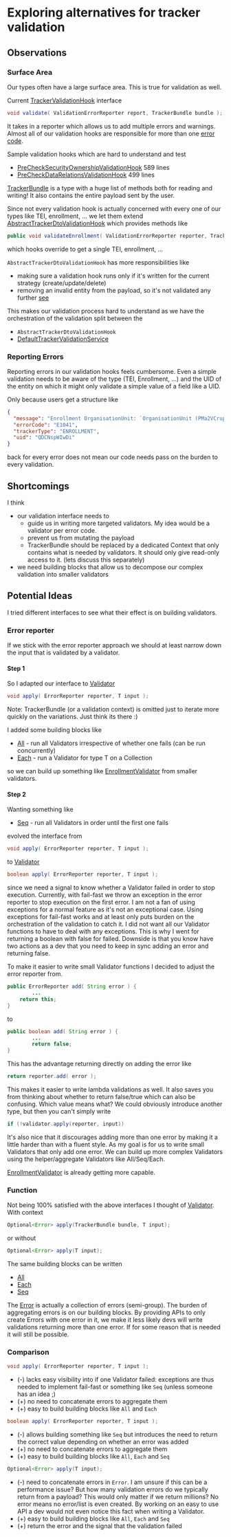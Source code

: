 # Exploring alternatives for tracker validation

## Observations

### Surface Area

Our types often have a large surface area. This is true for validation as well.

Current [TrackerValidationHook](./../TrackerValidationHook.java) interface

```java
void validate( ValidationErrorReporter report, TrackerBundle bundle );
```

It takes in a reporter which allows us to add multiple errors and warnings. Almost all of our validation hooks are
responsible for more than one [error code](./../../report/TrackerErrorCode.java).

Sample validation hooks which are hard to understand and test

* [PreCheckSecurityOwnershipValidationHook](./../hooks/PreCheckSecurityOwnershipValidationHook.java) 589 lines
* [PreCheckDataRelationsValidationHook](./../hooks/PreCheckDataRelationsValidationHook.java) 499 lines

[TrackerBundle](./../../../tracker/bundle/TrackerBundle.java) is a type with a huge list of methods both for
reading and writing! It also contains the entire payload sent by the user.

Since not every validation hook is actually concerned with every one of our types like TEI, enrollment, ... we let them
extend [AbstractTrackerDtoValidationHook](./../hooks/AbstractTrackerDtoValidationHook.java) which
provides methods like

```java
public void validateEnrollment( ValidationErrorReporter reporter, TrackerBundle bundle, Enrollment enrollment )
```

which hooks override to get a single TEI, enrollment, ...

`AbstractTrackerDtoValidationHook` has more responsibilities like

* making sure a validation hook runs only if it's written for the current strategy (create/update/delete)
* removing an invalid entity from the payload, so it's not validated any
  further [see](https://github.com/dhis2/dhis2-core/blob/1c8287b0aa9334c31547c0f9685a7c1de3cb601b/dhis-2/dhis-services/dhis-service-tracker/src/main/java/org/hisp/dhis/tracker/validation/hooks/AbstractTrackerDtoValidationHook.java#L185-L189)

This makes our validation process hard to understand as we have the orchestration of the validation split between the
* `AbstractTrackerDtoValidationHook`
* [DefaultTrackerValidationService](https://github.com/dhis2/dhis2-core/blob/1c8287b0aa9334c31547c0f9685a7c1de3cb601b/dhis-2/dhis-services/dhis-service-tracker/src/main/java/org/hisp/dhis/tracker/validation/DefaultTrackerValidationService.java#L89-L113)

### Reporting Errors

Reporting errors in our validation hooks feels cumbersome. Even a simple validation needs to be aware of the type (TEI,
Enrollment, ...) and the UID of the entity on which it might only validate a simple value of a field like a UID.

Only because users get a structure like

```json
{
  "message": "Enrollment OrganisationUnit: `OrganisationUnit (PMa2VCrupOd)`, and Program: `Program (kla3mAPgvCH)`, dont match.",
  "errorCode": "E1041",
  "trackerType": "ENROLLMENT",
  "uid": "QDCNspWIwDi"
}
```

back for every error does not mean our code needs pass on the burden to every validation.

## Shortcomings

I think

* our validation interface needs to
  * guide us in writing more targeted validators. My idea would be a validator per error code.
  * prevent us from mutating the payload
  * TrackerBundle should be replaced by a dedicated Context that only contains what is needed by validators. It should
    only give read-only access to it. (lets discuss this separately)
* we need building blocks that allow us to decompose our complex validation into smaller validators

## Potential Ideas

I tried different interfaces to see what their effect is on building validators.

### Error reporter

If we stick with the error reporter approach we should at least narrow down the input that is validated by a validator.

#### Step 1

So I adapted our interface to [Validator](./reporter/step1/Validator.java)

```java
void apply( ErrorReporter reporter, T input );
```

Note: TrackerBundle (or a validation context) is omitted just to iterate more quickly on the variations. Just think its
there :)

I added some building blocks like

* [All](./reporter/step1/All.java) - run all Validators irrespective of whether one fails (can be run concurrently)
* [Each](./reporter/step1/Each.java) - run a Validator for type T on a Collection<T>

so we can build up something like [EnrollmentValidator](./reporter/step1/EnrollmentValidator.java) from smaller validators.

#### Step 2

Wanting something like

* [Seq](./reporter/step2/Seq.java) - run all Validators in order until the first one fails

evolved the interface from

```java
void apply( ErrorReporter reporter, T input );
```

to [Validator](./reporter/step2/Validator.java)

```java
boolean apply( ErrorReporter reporter, T input );
```

since we need a signal to know whether a Validator failed in order to stop execution. Currently, with fail-fast we throw
an exception in the error reporter to stop execution on the first error. I am not a fan of using exceptions for a normal
feature as it's not an exceptional case. Using exceptions for fail-fast works and at least only puts burden on the
orchestration of the validation to catch it. I did not want all our Validator functions to have to deal with any
exceptions. This is why I went for returning a boolean with false for failed. Downside is that you know have two actions
as a dev that you need to keep in sync adding an error and returning false.

To make it easier to write small Validator functions I decided to adjust the error reporter from.

```java
public ErrorReporter add( String error ) {
        ...
    return this;
}
```

to

```java
public boolean add( String error ) {
        ...
        return false;
}
```

This has the advantage returning directly on adding the error like

```java
return reporter.add( error );
```

This makes it easier to write lambda validations as well. It also saves you from thinking about whether to return
false/true which can also be confusing. Which value means what? We could obviously introduce another type, but then you
can't simply write

```java
if (!validator.apply(reporter, input))
```

It's also nice that it discourages adding more than one error by making it a little harder than with a fluent style. As
my goal is for us to write small Validators that only add one error. We can build up more complex Validators using the
helper/aggregate Validators like All/Seq/Each.

[EnrollmentValidator](./reporter/step2/EnrollmentValidator.java) is already getting more capable.

### Function

Not being 100% satisfied with the above interfaces I thought of [Validator](./func/Validator.java). With context

```java
Optional<Error> apply(TrackerBundle bundle, T input);
```

or without

```java
Optional<Error> apply(T input);
```

The same building blocks can be written

* [All](./func/All.java)
* [Each](./func/Each.java)
* [Seq](./func/Seq.java)

The [Error](./func/Error.java) is actually a collection of errors (semi-group). The burden of aggregating errors is on
our building blocks. By providing APIs to only create Errors with one error in it, we make it less likely devs will write
validations returning more than one error. If for some reason that is needed it will still be possible.

### Comparison

```java
void apply( ErrorReporter reporter, T input );
```

* (-) lacks easy visibility into if one Validator failed: exceptions are thus needed to implement fail-fast or something
  like `Seq` (unless someone has an idea ;)
* (+) no need to concatenate errors to aggregate them
* (+) easy to build building blocks like `All` and `Each`

```java
boolean apply( ErrorReporter reporter, T input );
```

* (-) allows building something like `Seq` but introduces the need to return the correct value depending on whether an error
  was added
* (+) no need to concatenate errors to aggregate them
* (+) easy to build building blocks like `All`, `Each` and `Seq`

```java
Optional<Error> apply(T input);
```

* (-) need to concatenate errors in `Error`. I am unsure if this can be a performance issue? But how many validation errors
  do we typically return from a payload? This would only matter if we return millions? No error means no error/list is
  even created. By working on an easy to use API a dev would not even notice this fact when writing a Validator.
* (+) easy to build building blocks like `All`, `Each` and `Seq`
* (+) return the error and the signal that the validation failed
